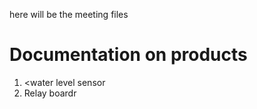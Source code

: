 here will be the meeting files

<h1> Documentation on products</h1>
<ol>
  <li><<a herf="https://www.biomaker.org/block-catalogue/2021/12/17/water-level-sensor-tzt-water-level-sensor">water level sensor</a></li>
    <li><a herf="https://mm.digikey.com/Volume0/opasdata/d220001/medias/docus/5773/TS0011%20DATASHEET.pdf?_gl=1*1mmwht7*_up*MQ..&gclid=CjwKCAjwtqmwBhBVEiwAL-WAYYEybMXkn1NRt9K12eTjqfgg-fMNps5K_RQuL4aYlaqVrdYEXu5cNxoCDrwQAvD_BwE">Relay boardr</a></li>
</ol>
